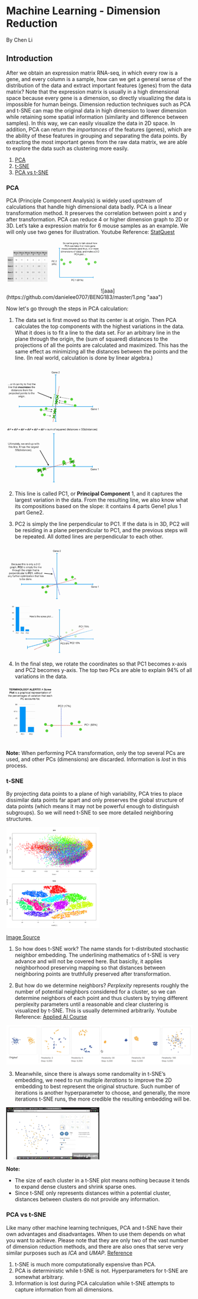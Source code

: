 # Machine Learning - Dimension Reduction
By Chen Li
## Introduction
After we obtain an expression matrix RNA-seq, in which every row is a gene, and every column is a sample, how can we get a general sense of the distribution of the data and extract important features (genes) from the data matrix? Note that the expression matrix is usually in a high dimensional space because every gene is a dimension, so directly visualizing the data is impossible for human beings. Dimension reduction techniques such as PCA and t-SNE can map the original data in high dimension to lower dimension while retaining some spatial information (similarity and difference between samples). In this way, we can easily visualize the data in 2D space. In addition, PCA can return the *importances* of the features (genes), which are the ability of these features in grouping and separating the data points. By extracting the most important genes from the raw data matrix, we are able to explore the data such as clustering more easily. 

1. [PCA](#pca)
2. [t-SNE](#t-sne)
3. [PCA vs t-SNE](#pca-vs-t-sne)

### PCA
PCA (Principle Component Analysis) is widely used upstream of calculations that handle high dimensional data badly. PCA is a linear transformation method. It preserves the correlation between point x and y after transformation. PCA can reduce 4 or higher dimension graph to 2D or 3D. Let’s take a expression matrix for 6 mouse samples as an example. We will only use two genes for illustration. Youtube Reference: [StatQuest](https://www.youtube.com/watch?v=FgakZw6K1QQ)

<img src="https://github.com/danielee0707/BENG183/blob/master/1.png" width="50%" />
![aaa](https://github.com/danielee0707/BENG183/master/1.png "aaa")

Now let's go through the steps in PCA calculation:
1. The data set is first moved so that its center is at origin. Then PCA calculates the top components with the highest variations in the data. What it does is to fit a line to the data set. For an arbitrary line in the plane through the origin, the (sum of squared) distances to the projections of all the points are calculated and maximized. This has the same effect as minimizing all the distances between the points and the line. (In real world, calculation is done by linear algebra.)

<img src="https://github.com/danielee0707/BENG183/blob/master/2.png" width="50%" />
<img src="https://github.com/danielee0707/BENG183/blob/master/3.png" width="50%" />
 
2. This line is called PC1, or **Principal Component** 1, and it captures the largest variation in the data. From the resulting line, we also know what its compositions based on the slope: it contains 4 parts Gene1 plus 1 part Gene2.
    
3. PC2 is simply the line perpendicular to PC1. If the data is in 3D, PC2 will be residing in a plane perpendicular to PC1, and the previous steps will be repeated. All dotted lines are perpendicular to each other.

<img src="https://github.com/danielee0707/BENG183/blob/master/4.png" width="50%" />
<img src="https://github.com/danielee0707/BENG183/blob/master/6.png" width="50%" />

4. In the final step, we rotate the coordinates so that PC1 becomes x-axis and PC2 becomes y-axis. The top two PCs are able to explain 94% of all variations in the data.

<img src="https://github.com/danielee0707/BENG183/blob/master/5.png" width="50%" />

**Note:** 
When performing PCA transformation, only the top several PCs are used, and other PCs (dimensions) are discarded. Information is *lost* in this process.

### t-SNE
By projecting data points to a plane of high variability, PCA tries to place dissimilar data points far apart and only preserves the global structure of data points (which means it may not be powerful enough to distinguish subgroups). So we will need t-SNE to see more detailed neighboring structures.

<img src="https://github.com/danielee0707/BENG183/blob/master/7.png" width="50%" />
<img src="https://github.com/danielee0707/BENG183/blob/master/8.png" width="50%" />

[Image Source](https://www.kaggle.com/puyokw/clustering-in-2-dimension-using-tsne/code)

1. So how does t-SNE work? The name stands for t-distributed stochastic neighbor embedding. The underlining mathematics of t-SNE is very advance and will not be covered here. But basiclly, it applies neighborhood preserving mapping so that distances between neighboring points are truthfully preserved after transformation.

2. But how do we determine neighbors? *Perplexity* represents roughly the number of potential neighbors considered for a cluster, so we can determine neighbors of each point and thus clusters by trying different perplexity parameters until a reasonable and clear clustering is visualized by t-SNE. This is usually determined arbitrarily. Youtube Reference: [Applied AI Course](https://www.youtube.com/watch?v=FQmCzpKWD48&list=PLupD_xFct8mHqCkuaXmeXhe0ajNDu0mhZ&index=1)

<img src="https://github.com/danielee0707/BENG183/blob/master/9.png" width="100%" />

3. Meanwhile, since there is always some randomality in t-SNE’s embedding, we need to run multiple *iterations* to improve the 2D embedding to best represent the original structure. Such number of iterations is another hyperparameter to choose, and generally, the more iterations t-SNE runs, the more credible the resulting embedding will be.

<img src="https://github.com/danielee0707/BENG183/blob/master/10.gif" width="50%" />

**Note:**
* The size of each cluster in a t-SNE plot means nothing because it tends to expand dense clusters and shrink sparse ones.
* Since t-SNE only represents distances within a potential cluster, distances between clusters do not provide any information.

### PCA vs t-SNE
Like many other machine learning techniques, PCA and t-SNE have their own advantages and disadvantages. When to use them depends on what you want to achieve. Please note that they are only two of the vast number of dimension reduction methods, and there are also ones that serve very similar purposes such as *ICA* and *UMAP*. [Reference](https://www.datacamp.com/community/tutorials/introduction-t-sne)
1. t-SNE is much more computationally expensive than PCA.
2. PCA is deterministic while t-SNE is not. Hyperparameters for t-SNE are somewhat arbitrary.
3. Information is lost during PCA calculation while t-SNE attempts to capture information from all dimensions.
